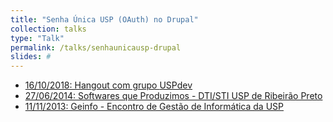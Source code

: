 ```yaml
---
title: "Senha Única USP (OAuth) no Drupal"
collection: talks
type: "Talk"
permalink: /talks/senhaunicausp-drupal
slides: #
---
```


<ul>
  <li> <a href="https://www.youtube.com/watch?v=BnWZhfQcjS8">
    16/10/2018: Hangout com grupo <a href="https://uspdev.github.io/">USPdev</a>
    <i class="fab fa-youtube"></i></a>
  </li>

  <li> <a href="{{base_path}}/files/certificados/eventos/2014/senhaUnicaDrupal.pdf">
    27/06/2014: Softwares que Produzimos - DTI/STI USP de Ribeirão Preto
    <i class="fab fa-file-pdf-o"></i></a>
  </li>

  <li> <a href="#">
    11/11/2013: Geinfo - Encontro de Gestão de Informática da USP
    <i class="fab fa-file-pdf-o"></i></a>
  </li>
</ul>
